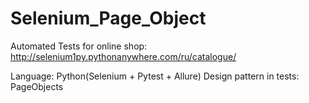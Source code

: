 # Selenium_Page_Object

Automated Tests for online shop:
http://selenium1py.pythonanywhere.com/ru/catalogue/

Language: Python(Selenium + Pytest + Allure)
Design pattern in tests: PageObjects

